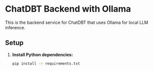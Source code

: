 # ChatDBT Backend with Ollama

This is the backend service for ChatDBT that uses Ollama for local LLM inference.

## Setup

1. **Install Python dependencies:**
   ```bash
   pip install -r requirements.txt